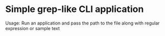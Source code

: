 # Simple grep-like CLI application

Usage:
Run an application and pass the path to the file along with regular expression or sample text
